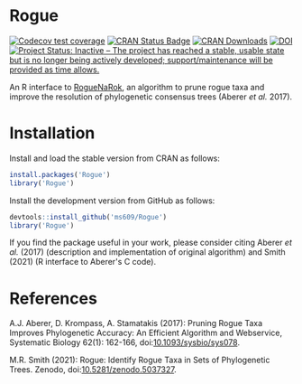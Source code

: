 # Rogue

 [![Codecov test coverage](https://codecov.io/gh/ms609/Roguer/branch/main/graph/badge.svg)](https://codecov.io/gh/ms609/Roguer?branch=main)
[![CRAN Status Badge](http://www.r-pkg.org/badges/version/Rogue)](https://cran.r-project.org/package=Rogue)
[![CRAN Downloads](http://cranlogs.r-pkg.org/badges/Rogue)](https://cran.r-project.org/package=Rogue)
[![DOI](https://zenodo.org/badge/376830950.svg)](https://zenodo.org/badge/latestdoi/376830950)[![Project Status: Inactive – The project has reached a stable, usable state but is no longer being actively developed; support/maintenance will be provided as time allows.](http://www.repostatus.org/badges/latest/inactive.svg)](http://www.repostatus.org/#inactive)

An R interface to [RogueNaRok](https://rnr.h-its.org/about),
an algorithm to prune rogue taxa and improve the resolution of phylogenetic
consensus trees (Aberer _et al._ 2017).

# Installation

<!--Install and load the stable version from CRAN, and launch the GUI, as follows:-->
Install and load the stable version from CRAN as follows:
```r
install.packages('Rogue')
library('Rogue')
```

Install the development version from GitHub as follows:
```r
devtools::install_github('ms609/Rogue')
library('Rogue')
```

If you find the package useful in your work, please consider citing 
Aberer _et al._ (2017) (description and implementation of original algorithm)
and Smith (2021) (R interface to Aberer's C code).

# References

A.J. Aberer, D. Krompass, A. Stamatakis (2017): Pruning Rogue Taxa Improves
  Phylogenetic Accuracy: An Efficient Algorithm and Webservice, Systematic Biology 62(1):
  162-166, doi:[10.1093/sysbio/sys078](https://dx.doi.org/10.1093/sysbio/sys078).

M.R. Smith (2021): Rogue: Identify Rogue Taxa in Sets of Phylogenetic Trees.
  Zenodo,
  doi:[10.5281/zenodo.5037327](https://dx.doi.org/10.5281/zenodo.5037327).
